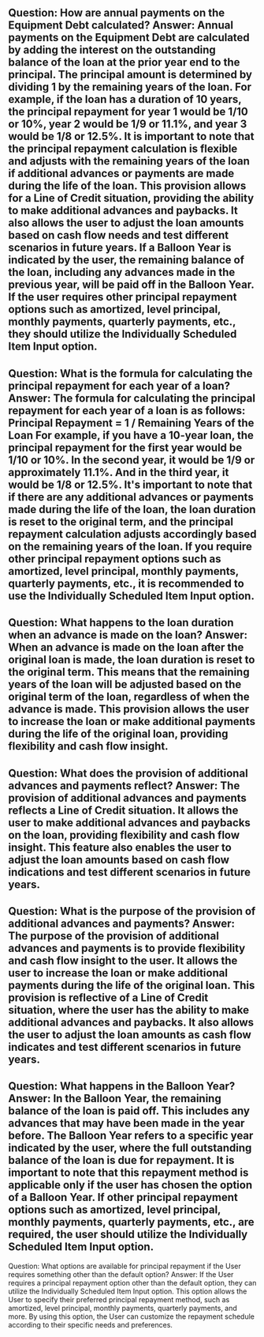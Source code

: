 Question: How are annual payments on the Equipment Debt calculated?
Answer: Annual payments on the Equipment Debt are calculated by adding the interest on the outstanding balance of the loan at the prior year end to the principal. The principal amount is determined by dividing 1 by the remaining years of the loan. For example, if the loan has a duration of 10 years, the principal repayment for year 1 would be 1/10 or 10%, year 2 would be 1/9 or 11.1%, and year 3 would be 1/8 or 12.5%. 
It is important to note that the principal repayment calculation is flexible and adjusts with the remaining years of the loan if additional advances or payments are made during the life of the loan. This provision allows for a Line of Credit situation, providing the ability to make additional advances and paybacks. It also allows the user to adjust the loan amounts based on cash flow needs and test different scenarios in future years.
If a Balloon Year is indicated by the user, the remaining balance of the loan, including any advances made in the previous year, will be paid off in the Balloon Year.
If the user requires other principal repayment options such as amortized, level principal, monthly payments, quarterly payments, etc., they should utilize the Individually Scheduled Item Input option.
---
Question: What is the formula for calculating the principal repayment for each year of a loan?
Answer: The formula for calculating the principal repayment for each year of a loan is as follows: 
Principal Repayment = 1 / Remaining Years of the Loan
For example, if you have a 10-year loan, the principal repayment for the first year would be 1/10 or 10%. In the second year, it would be 1/9 or approximately 11.1%. And in the third year, it would be 1/8 or 12.5%. 
It's important to note that if there are any additional advances or payments made during the life of the loan, the loan duration is reset to the original term, and the principal repayment calculation adjusts accordingly based on the remaining years of the loan. 
If you require other principal repayment options such as amortized, level principal, monthly payments, quarterly payments, etc., it is recommended to use the Individually Scheduled Item Input option.
---
Question: What happens to the loan duration when an advance is made on the loan?
Answer: When an advance is made on the loan after the original loan is made, the loan duration is reset to the original term. This means that the remaining years of the loan will be adjusted based on the original term of the loan, regardless of when the advance is made. This provision allows the user to increase the loan or make additional payments during the life of the original loan, providing flexibility and cash flow insight.
---
Question: What does the provision of additional advances and payments reflect?
Answer: The provision of additional advances and payments reflects a Line of Credit situation. It allows the user to make additional advances and paybacks on the loan, providing flexibility and cash flow insight. This feature also enables the user to adjust the loan amounts based on cash flow indications and test different scenarios in future years.
---
Question: What is the purpose of the provision of additional advances and payments?
Answer: The purpose of the provision of additional advances and payments is to provide flexibility and cash flow insight to the user. It allows the user to increase the loan or make additional payments during the life of the original loan. This provision is reflective of a Line of Credit situation, where the user has the ability to make additional advances and paybacks. It also allows the user to adjust the loan amounts as cash flow indicates and test different scenarios in future years.
---
Question: What happens in the Balloon Year?
Answer: In the Balloon Year, the remaining balance of the loan is paid off. This includes any advances that may have been made in the year before. The Balloon Year refers to a specific year indicated by the user, where the full outstanding balance of the loan is due for repayment. It is important to note that this repayment method is applicable only if the user has chosen the option of a Balloon Year. If other principal repayment options such as amortized, level principal, monthly payments, quarterly payments, etc., are required, the user should utilize the Individually Scheduled Item Input option.
---
Question: What options are available for principal repayment if the User requires something other than the default option?
Answer: If the User requires a principal repayment option other than the default option, they can utilize the Individually Scheduled Item Input option. This option allows the User to specify their preferred principal repayment method, such as amortized, level principal, monthly payments, quarterly payments, and more. By using this option, the User can customize the repayment schedule according to their specific needs and preferences.
